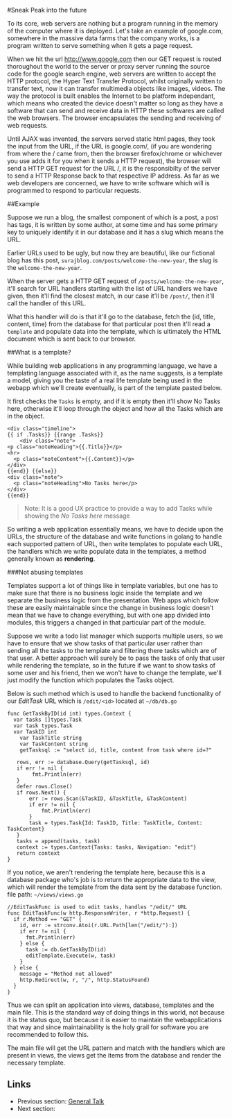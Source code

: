 #Sneak Peak into the future

To its core, web servers are nothing but a program running in the memory of the computer where it is deployed. Let's take an example 
of google.com, somewhere in the massive data farms that the company works, is a program written to serve something when it gets a 
page request.

When we hit the url http://www.google.com then our GET request is routed thoroughout the world to the server or proxy server running the 
source code for the google search engine, web servers are written to accept the HTTP protocol, the Hyper Text Transfer Protocol, whilst originally
written to transfer text, now it can transfer multimedia objects like images, videos. The way the protocol is built enables the Internet to be
platform independant, which means who created the device doesn't matter so long as they have a software that can send and receive data in HTTP
these softwares are called the web browsers. The browser encapsulates the sending and receiving of web requests.

Until AJAX was invented, the servers served static html pages, they took the input from the URL, if the URL is google.com/, (if you are wondering 
from where the / came from, then the browser firefox/chrome or whichever you use adds it for you when it sends a HTTP request), the browser will 
send a HTTP GET request for the URL /, it is the responsibilty of the server to send a HTTP Response back to that respective IP address. As far as
we web developers are concerned, we have to write software which will is programmed to respond to particular requests.

##Example

Suppose we run a blog, the smallest component of which is a post, a post has tags, it is written by some author, at some time and has some primary key
to uniquely identify it in our database and it has a slug which means the URL.

Earlier URLs used to be ugly, but now they are beautiful, like our fictional blog has this post, `surajblog.com/posts/welcome-the-new-year`,
the slug is the `welcome-the-new-year`.

When the server gets a HTTP GET request of `/posts/welcome-the-new-year`, it'll search for URL handlers starting with the list of URL 
handlers we have given, then it'll find the closest match, in our case it'll be `/post/`, then it'll call the handler of this URL.

What this handler will do is that it'll go to the database, fetch the (id, title, content, time) from the database for that particular post
then it'll read a `template` and populate data into the template, which is ultimately the HTML document which is sent back to our browser.

##What is a template?

While building web applications in any programming language, we have a templating language associated with it, as the name suggests, is a template
a model, giving you the taste of a real life template being used in the webapp which we'll create eventually, is part of the template pasted below.

It first checks the `Tasks` is empty, and if it is empty then it'll show No Tasks here, otherwise it'll loop through the object and how all the Tasks
which are in the object.

    <div class="timeline">
    {{ if .Tasks}} {{range .Tasks}}
        <div class="note">
    <p class="noteHeading">{{.Title}}</p>
    <hr>
      <p class="noteContent">{{.Content}}</p>
    </div>
    {{end}} {{else}}
    <div class="note">
      <p class="noteHeading">No Tasks here</p>
    </div>
	{{end}}

>Note: It is a good UX practice to provide a way to add Tasks while showing the *No Tasks here* message

So writing a web application essentially means, we have to decide upon the URLs, the structure of the database and write functions in golang to handle 
each supported pattern of URL, then write templates to populate each URL, the handlers which we write populate data in the templates, a method generally
known as **rendering**.

###Not abusing templates

Templates support a lot of things like in template variables, but one has to make sure that there is no business logic inside the template and we
separate the business logic from the presentation. Web apps which follow these are easily maintainable since the change in business logic doesn't mean
that we have to change everything, but with one app divided into modules, this triggers a changed in that particular part of the module.

Suppose we write a todo list manager which supports multiple users, so we have to ensure that we show tasks of that particular user rather than 
sending all the tasks to the template and filtering there tasks which are of that user. A better approach will surely be to pass the tasks of only that
user while rendering the template, so in the future if we want to show tasks of some user and his friend, then we won't have to change the template, we'll
just modify the function which populates the Tasks object.

Below is such method which is used to handle the backend functionality of our *EditTask* URL which is `/edit/<id>`
located at `~/db/db.go`

    func GetTaskByID(id int) types.Context {
      var tasks []types.Task
      var task types.Task
      var TaskID int
	    var TaskTitle string
	    var TaskContent string
	    getTasksql := "select id, title, content from task where id=?"

	   rows, err := database.Query(getTasksql, id)
	   if err != nil {
 		    fmt.Println(err)
 	   }
	   defer rows.Close()
	   if rows.Next() {
		   err := rows.Scan(&TaskID, &TaskTitle, &TaskContent)
		   if err != nil {
			   fmt.Println(err)
		   }
		   task = types.Task{Id: TaskID, Title: TaskTitle, Content: TaskContent}
	   }
	   tasks = append(tasks, task)
	   context := types.Context{Tasks: tasks, Navigation: "edit"}
	   return context
    }


If you notice, we aren't rendering the template here, because this is a database package who's job is to return the appropriate data to the view,
which will render the template from the data sent by the database function.
file path: `~/views/views.go`

    //EditTaskFunc is used to edit tasks, handles "/edit/" URL
    func EditTaskFunc(w http.ResponseWriter, r *http.Request) {
      if r.Method == "GET" {
        id, err := strconv.Atoi(r.URL.Path[len("/edit/"):])
        if err != nil {
          fmt.Println(err)
        } else {
          task := db.GetTaskByID(id)
          editTemplate.Execute(w, task)
        }
      } else {
        message = "Method not allowed"
        http.Redirect(w, r, "/", http.StatusFound)
      }
    }

Thus we can split an application into views, database, templates and the main file. This is the standard way of doing things in this world, not because it is
the status quo, but because it is easier to maintain the webapplications that way and since maintainability is the holy grail for software
you are recommended to follow this.

The main file will get the URL pattern and match with the handlers which are present in views, the views get the items from the database and render
the necessary template.


## Links

- Previous section: [General Talk](1.0general_talk.md) 
- Next section: 